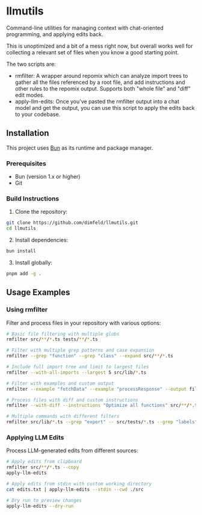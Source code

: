# llmutils

Command-line utilities for managing context with chat-oriented programming, and applying edits back.

This is unoptimized and a bit of a mess right now, but overall works well for collecting a relevant set of files when
you know a good starting point.

The two scripts are:
- rmfilter: A wrapper around repomix which can analyze import trees to gather all the files referenced by a root file, and add instructions and other rules to the repomix output. Supports both "whole file" and "diff" edit modes.
- apply-llm-edits: Once you've pasted the rmfilter output into a chat model and get the output, you can use this script to apply the edits back to your codebase.


## Installation

This project uses [Bun](https://bun.sh) as its runtime and package manager.

### Prerequisites
- Bun (version 1.x or higher)
- Git

### Build Instructions
1. Clone the repository:
```bash
git clone https://github.com/dimfeld/llmutils.git
cd llmutils
```

2. Install dependencies:
```bash
bun install
```

3. Install globally:
```bash
pnpm add -g .
```

## Usage Examples

### Using rmfilter
Filter and process files in your repository with various options:

```bash
# Basic file filtering with multiple globs
rmfilter src/**/*.ts tests/**/*.ts

# Filter with multiple grep patterns and case expansion
rmfilter --grep "function" --grep "class" --expand src/**/*.ts

# Include full import tree and limit to largest files
rmfilter --with-all-imports --largest 5 src/lib/*.ts

# Filter with examples and custom output
rmfilter --example "fetchData" --example "processResponse" --output filtered.txt src/**/*.ts

# Process files with diff and custom instructions
rmfilter --with-diff --instructions "Optimize all functions" src/**/*.ts

# Multiple commands with different filters
rmfilter src/lib/*.ts --grep "export" -- src/tests/*.ts --grep "labels"
```

### Applying LLM Edits
Process LLM-generated edits from different sources:

```bash
# Apply edits from clipboard
rmfilter src/**/*.ts --copy
apply-llm-edits

# Apply edits from stdin with custom working directory
cat edits.txt | apply-llm-edits --stdin --cwd ./src

# Dry run to preview changes
apply-llm-edits --dry-run
```

